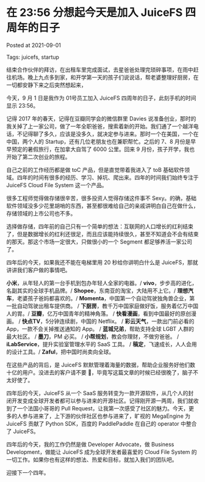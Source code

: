# 在 23:56 分想起今天是加入 JuiceFS 四周年的日子

Posted at 2021-09-01

Tags: juicefs, startup

结束合作伙伴的拜访，在出租车里完成面试，去星爸爸处理完琐碎事项，在雨中赶往机场。晚上九点多到家，和开学第一天的孩子们说说话，帮老婆整理好厨房，在一切都安静下来之后突然想起来，



今天，9 月 1 日是我作为 01号员工加入 JuiceFS 四周年的日子，此刻手机的时间显示 23:56。



记得 2017 年的春天，记得在豆瓣同学会的微信群里 Davies 说准备创业，那时的我关掉了上一家公司，做了一年全职爸爸，搜索着新的开始。我们通了一个越洋电话，不记得聊了多久，应该是没多久，就决定参与进来。那时一个在美国，一个在中国，两个人的 Startup，还有几位老朋友也在兼职帮忙。之后的 7、8 月份是早早预定的暑假旅行，在加拿大自驾了 6000 公里。回来 9 月份，孩子开学，我也开始了第二次创业的旅程。



自己之前的工作经历都是做 toC 产品，但是直觉带着我进入了 toB 基础软件领域。四年的时间有很多的经历、学习、掉坑、爬出来。四年的时间我们始终专注于 JuiceFS Cloud File System 这一个产品。



很多工程师觉得做存储很辛苦，很多投资人觉得存储这件事不 Sexy。的确，基础软件领域没多少花里胡哨的东西，甚至都很难给自己的亲戚讲明白自己在做什么，存储领域的上市公司也不多。



选择做存储，四年前的自己只有一个简单的想法：互联网的人口增长的红利结束了，但是数据增长的红利还很足，而且应该能持续很久，甚至不知道会不会有结束的那天。那这个市场一定很大，只做很小的一个 Segment 都足够养活一家公司了。



四年后的今天，如果我还不能在电梯里用 20 秒给你讲明白什么是 JuiceFS，那就讲讲我们客户做的事情吧。



**小米**，从年轻人的第一台手机到包办年轻人全家的电器。/ **vivo**，步步高的进化，名副其实的全球手机品牌。/ **Shopee**，东南亚的淘宝，大陆用不上它。/ **理想汽车**，老婆孩子爸妈都喜欢的。/ **Momenta**，中国第一个自动驾驶独角兽企业，第一批自动驾驶出租车提供商。 / **下厨房**，教千万中国家庭做好饭，服务着亿万中国人的胃。/ **豆瓣**，亿万中国青年的精神角落。 / **快看漫画**，看到中国最好的原创漫画。 / **快点TV**，5分钟连续剧，中国的 Netflix。 / **彩云天气**，一款出门前必看的 App，一款不会关掉推送通知的 App。 / **蓝城兄弟**，帮助支持全球 LGBT 人群的最大社区。 / **墨刀**，PM 必买。 / **小帮规划**，教会你理财，不做穷爸爸。 / **iLabService**，提升实验室管理水平的 SaaS 工具。 / **稿定**，飞速成长，人人会用的设计工具。/ **Zaful**，把中国时尚卖向全球。



在这些产品的背后，是 JuiceFS 默默管理着海量的数据，帮助企业服务好他们数十亿的用户。没进去的客户请不要 😤，毕竟写这篇文章的时候已经很晚了，脑子不太好使了。



四年后的今天，JuiceFS 从一个 SaaS 服务转变为一款开源软件，从几个人的封闭开发变成全球开发者都可以参与进来的开源社区。记得刚开源一两周，我们就收到了一个法国小哥哥的 Pull Request，让我第一次感受了社区的魅力。今天，更多的人参与进来了，上下游的伙伴社区也参与进来了，旷视的 MegaEngine 为 JuiceFS 贡献了 Python SDK，百度的 PaddlePaddle 在自己的 operator 中整合了 JuiceFS。



四年后的今天，我的工作仍然是做 Developer Advocate，做 Business Development，做能让 JuiceFS 成为全球开发者最喜爱的 Cloud File System 的一切工作。如果你也有这样的想法、热爱和目标，就加入我们的团队吧。



迎接下一个四年。
